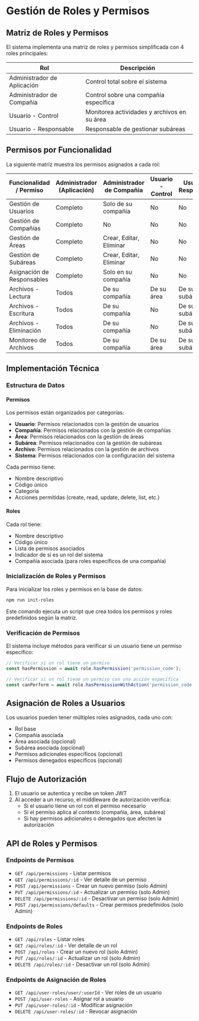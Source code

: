 # Gestión de Roles y Permisos

## Matriz de Roles y Permisos

El sistema implementa una matriz de roles y permisos simplificada con 4 roles principales:

| Rol | Descripción |
|-----|-------------|
| Administrador de Aplicación | Control total sobre el sistema |
| Administrador de Compañía | Control sobre una compañía específica |
| Usuario - Control | Monitorea actividades y archivos en su área |
| Usuario - Responsable | Responsable de gestionar subáreas |

## Permisos por Funcionalidad

La siguiente matriz muestra los permisos asignados a cada rol:

| Funcionalidad / Permiso | Administrador (Aplicación) | Administrador de Compañía | Usuario - Control | Usuario - Responsable |
|-------------------------|----------------------------|---------------------------|-------------------|----------------------|
| Gestión de Usuarios | Completo | Solo de su compañía | No | No |
| Gestión de Compañías | Completo | No | No | No |
| Gestión de Áreas | Completo | Crear, Editar, Eliminar | No | No |
| Gestión de Subáreas | Completo | Crear, Editar, Eliminar | No | No |
| Asignación de Responsables | Completo | Solo en su compañía | No | No |
| Archivos - Lectura | Todos | De su compañía | De su área | De sus subáreas |
| Archivos - Escritura | Todos | De su compañía | No | De sus subáreas |
| Archivos - Eliminación | Todos | De su compañía | No | De sus subáreas |
| Monitoreo de Archivos | Todos | De su compañía | De su área | De sus subáreas |

## Implementación Técnica

### Estructura de Datos

#### Permisos
Los permisos están organizados por categorías:
- **Usuario**: Permisos relacionados con la gestión de usuarios
- **Compañía**: Permisos relacionados con la gestión de compañías
- **Área**: Permisos relacionados con la gestión de áreas
- **Subárea**: Permisos relacionados con la gestión de subáreas
- **Archivo**: Permisos relacionados con la gestión de archivos
- **Sistema**: Permisos relacionados con la configuración del sistema

Cada permiso tiene:
- Nombre descriptivo
- Código único
- Categoría
- Acciones permitidas (create, read, update, delete, list, etc.)

#### Roles
Cada rol tiene:
- Nombre descriptivo
- Código único
- Lista de permisos asociados
- Indicador de si es un rol del sistema
- Compañía asociada (para roles específicos de una compañía)

### Inicialización de Roles y Permisos

Para inicializar los roles y permisos en la base de datos:

```bash
npm run init-roles
```

Este comando ejecuta un script que crea todos los permisos y roles predefinidos según la matriz.

### Verificación de Permisos

El sistema incluye métodos para verificar si un usuario tiene un permiso específico:

```javascript
// Verificar si un rol tiene un permiso
const hasPermission = await role.hasPermission('permission_code');

// Verificar si un rol tiene un permiso con una acción específica
const canPerform = await role.hasPermissionWithAction('permission_code', 'action');
```

## Asignación de Roles a Usuarios

Los usuarios pueden tener múltiples roles asignados, cada uno con:
- Rol base
- Compañía asociada
- Área asociada (opcional)
- Subárea asociada (opcional)
- Permisos adicionales específicos (opcional)
- Permisos denegados específicos (opcional)

## Flujo de Autorización

1. El usuario se autentica y recibe un token JWT
2. Al acceder a un recurso, el middleware de autorización verifica:
   - Si el usuario tiene un rol con el permiso necesario
   - Si el permiso aplica al contexto (compañía, área, subárea)
   - Si hay permisos adicionales o denegados que afecten la autorización

## API de Roles y Permisos

### Endpoints de Permisos
- `GET /api/permissions` - Listar permisos
- `GET /api/permissions/:id` - Ver detalle de un permiso
- `POST /api/permissions` - Crear un nuevo permiso (solo Admin)
- `PUT /api/permissions/:id` - Actualizar un permiso (solo Admin)
- `DELETE /api/permissions/:id` - Desactivar un permiso (solo Admin)
- `POST /api/permissions/defaults` - Crear permisos predefinidos (solo Admin)

### Endpoints de Roles
- `GET /api/roles` - Listar roles
- `GET /api/roles/:id` - Ver detalle de un rol
- `POST /api/roles` - Crear un nuevo rol (solo Admin)
- `PUT /api/roles/:id` - Actualizar un rol (solo Admin)
- `DELETE /api/roles/:id` - Desactivar un rol (solo Admin)

### Endpoints de Asignación de Roles
- `GET /api/user-roles/user/:userId` - Ver roles de un usuario
- `POST /api/user-roles` - Asignar rol a usuario
- `PUT /api/user-roles/:id` - Modificar asignación
- `DELETE /api/user-roles/:id` - Revocar asignación 